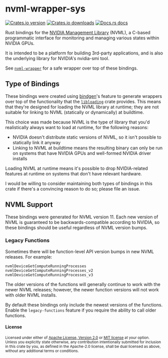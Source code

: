 # nvml-wrapper-sys

[![Crates.io version](https://img.shields.io/crates/v/nvml-wrapper-sys.svg?style=flat-square)](https://crates.io/crates/nvml-wrapper-sys)
[![Crates.io downloads](https://img.shields.io/crates/d/nvml-wrapper-sys.svg?style=flat-square)](https://crates.io/crates/nvml-wrapper-sys)
[![Docs.rs docs](https://docs.rs/nvml-wrapper-sys/badge.svg)](https://docs.rs/nvml-wrapper-sys)

Rust bindings for the [NVIDIA Management Library][nvml] (NVML), a C-based programmatic
interface for monitoring and managing various states within NVIDIA GPUs.

It is intended to be a platform for building 3rd-party applications, and is also the
underlying library for NVIDIA's nvidia-smi tool.

See [`nvml-wrapper`][nvml-wrapper] for a safe wrapper over top of these bindings.

## Type of Bindings

These bindings were created using [bindgen]'s feature to generate wrappers over top
of the functionality that the [`libloading`][libloading] crate provides. This means
that they're designed for loading the NVML library at runtime; they are not suitable
for linking to NVML (statically or dynamically) at buildtime.

This choice was made because NVML is the type of library that you'd realistically
always want to load at runtime, for the following reasons:

* NVIDIA doesn't distribute static versions of NVML, so it isn't possible to statically
  link it anyway
* Linking to NVML at buildtime means the resulting binary can only be run on systems
  that have NVIDIA GPUs and well-formed NVIDIA driver installs

Loading NVML at runtime means it's possible to drop NVIDIA-related features at runtime
on systems that don't have relevant hardware.

I would be willing to consider maintaining both types of bindings in this crate if
there's a convincing reason to do so; please file an issue.

## NVML Support

These bindings were generated for NVML version 11. Each new version of NVML is
guaranteed to be backwards-compatible according to NVIDIA, so these bindings
should be useful regardless of NVML version bumps.

### Legacy Functions

Sometimes there will be function-level API version bumps in new NVML releases.
For example:

```text
nvmlDeviceGetComputeRunningProcesses
nvmlDeviceGetComputeRunningProcesses_v2
nvmlDeviceGetComputeRunningProcesses_v3
```

The older versions of the functions will generally continue to work with the
newer NVML releases; however, the newer function versions will not work with
older NVML installs.

By default these bindings only include the newest versions of the functions.
Enable the `legacy-functions` feature if you require the ability to call older
functions.

#### License

<sup>
Licensed under either of <a href="LICENSE-APACHE">Apache License, Version
2.0</a> or <a href="LICENSE-MIT">MIT license</a> at your option.
</sup>

<br>

<sub>
Unless you explicitly state otherwise, any contribution intentionally submitted
for inclusion in this crate by you, as defined in the Apache-2.0 license, shall
be dual licensed as above, without any additional terms or conditions.
</sub>

[nvml]: https://developer.nvidia.com/nvidia-management-library-nvml
[nvml-wrapper]: https://github.com/Cldfire/nvml-wrapper
[bindgen]: https://github.com/rust-lang/rust-bindgen
[libloading]: https://github.com/nagisa/rust_libloading
